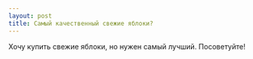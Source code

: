 ```yaml
---
layout: post 
title: Самый качественный свежие яблоки? 
--- 
```

Хочу купить свежие яблоки,  но нужен самый лучший. Посоветуйте!